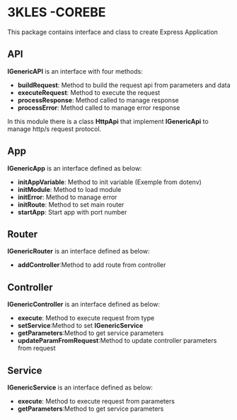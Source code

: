 # 3KLES -COREBE

This package contains interface and class to create Express Application

## API

**IGenericAPI** is an interface with four methods:

- **buildRequest**: Method to build the request api from parameters and data
- **executeRequest**: Method to execute the request
- **processResponse**: Method called to manage response 
- **processError**: Method called to manage error response
  
In this module there is a class **HttpApi** that implement **IGenericApi** to manage http/s request protocol.

## App

**IGenericApp** is an interface defined as below:

- **initAppVariable**: Method to init variable (Exemple from dotenv)
- **initModule**: Method to load module
- **initError**: Method to manage error
- **initRoute**: Method to set main router
- **startApp**: Start app with port number

## Router

**IGenericRouter** is an interface defined as below:

- **addController**:Method to add route from controller

## Controller

**IGenericController** is an interface defined as below:

- **execute**: Method to execute request from type
- **setService**:Method to set **IGenericService**
- **getParameters**:Method to get service parameters
- **updateParamFromRequest**:Method to update controller parameters from request

## Service

**IGenericService** is an interface defined as below:

- **execute**: Method to execute request from parameters
- **getParameters**:Method to get service parameters